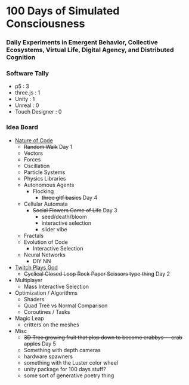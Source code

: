 # 100 Days of Simulated Consciousness
### Daily Experiments in Emergent Behavior, Collective Ecosystems, Virtual Life, Digital Agency, and Distributed Cognition


### Software Tally

- p5 : 3
- three.js : 1
- Unity : 1
- Unreal : 0
- Touch Designer : 0

### Idea Board
- [Nature of Code](https://natureofcode.com/book/)
    - ~~Random Walk~~ Day 1
    - Vectors
    - Forces
    - Oscillation
    - Particle Systems
    - Physics Libraries
    - Autonomous Agents
        - Flocking
            - ~~three gltf basics~~ Day 4
    - Cellular Automata
        - ~~Social Flowers Game of Life~~ Day 3
            - seed/death/bloom
            - interactive selection
            - slider vibe
    - Fractals
    - Evolution of Code
        - Interactive Selection
    - Neural Networks
        - DIY NN
- [Twitch Plays God](https://github.com/augustluhrs/Twitch_Plays_God)
    - ~~Cyclical Closed Loop Rock Paper Scissors type thing~~ Day 2
- Multiplayer
    - Mass Interactive Selection
- Optimization / Algorithms
    - Shaders
    - Quad Tree vs Normal Comparison
    - Coroutines / Tasks
- Magic Leap
    - critters on the meshes
- Misc
    - ~~3D Tree growing fruit that plop down to become crabbys -- crab apples~~ Day 5
    - Something with depth cameras
    - hardware spawners
    - something with the Luster color wheel
    - unity package for 100 days stuff?
    - some sort of generative poetry thing

